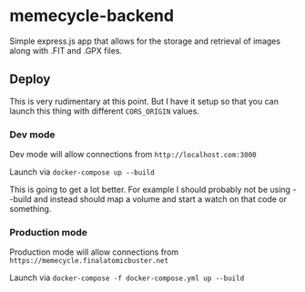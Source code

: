 # memecycle-backend

Simple express.js app that allows for the storage and retrieval of images along with .FIT and .GPX files.

## Deploy
This is very rudimentary at this point.  But I have it setup so that you can launch this thing with different `CORS_ORIGIN` values.

### Dev mode
Dev mode will allow connections from `http://localhost.com:3000`

Launch via
`docker-compose up --build`

This is going to get a lot better.  For example I should probably not be using --build and instead should
map a volume and start a watch on that code or something.

### Production mode
Production mode will allow connections from `https://memecycle.finalatomicbuster.net`

Launch via
`docker-compose -f docker-compose.yml up --build`